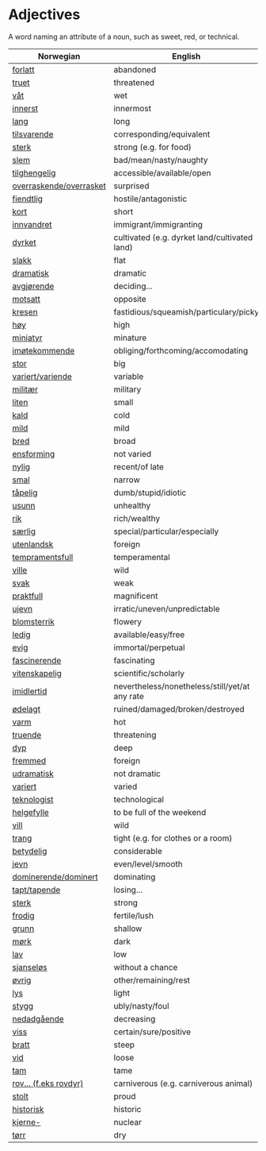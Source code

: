# Adjectives

A word naming an attribute of a noun, such as sweet, red, or technical.

| Norwegian | English |
| --- | --- |
| [forlatt](https://www.ordnett.no/search?language=no&phrase=forlatt) | abandoned |
| [truet](https://www.ordnett.no/search?language=no&phrase=truet) | threatened |
| [våt](https://www.ordnett.no/search?language=no&phrase=våt) | wet |
| [innerst](https://www.ordnett.no/search?language=no&phrase=innerst) | innermost |
| [lang](https://www.ordnett.no/search?language=no&phrase=lang) | long |
| [tilsvarende](https://www.ordnett.no/search?language=no&phrase=tilsvarende) | corresponding/equivalent |
| [sterk](https://www.ordnett.no/search?language=no&phrase=sterk) | strong (e.g. for food) |
| [slem](https://www.ordnett.no/search?language=no&phrase=slem) | bad/mean/nasty/naughty |
| [tilghengelig](https://www.ordnett.no/search?language=no&phrase=tilghengelig) | accessible/available/open |
| [overraskende/overrasket](https://www.ordnett.no/search?language=no&phrase=overraskende/overrasket) | surprised |
| [fiendtlig](https://www.ordnett.no/search?language=no&phrase=fiendtlig) | hostile/antagonistic |
| [kort](https://www.ordnett.no/search?language=no&phrase=kort) | short |
| [innvandret](https://www.ordnett.no/search?language=no&phrase=innvandret) | immigrant/immigranting |
| [dyrket](https://www.ordnett.no/search?language=no&phrase=dyrket) | cultivated (e.g. dyrket land/cultivated land) |
| [slakk](https://www.ordnett.no/search?language=no&phrase=slakk) | flat |
| [dramatisk](https://www.ordnett.no/search?language=no&phrase=dramatisk) | dramatic |
| [avgjørende](https://www.ordnett.no/search?language=no&phrase=avgjørende) | deciding... |
| [motsatt](https://www.ordnett.no/search?language=no&phrase=motsatt) | opposite |
| [kresen](https://www.ordnett.no/search?language=no&phrase=kresen) | fastidious/squeamish/particulary/picky |
| [høy](https://www.ordnett.no/search?language=no&phrase=høy) | high |
| [miniatyr](https://www.ordnett.no/search?language=no&phrase=miniatyr) | minature |
| [imøtekommende](https://www.ordnett.no/search?language=no&phrase=imøtekommende) | obliging/forthcoming/accomodating |
| [stor](https://www.ordnett.no/search?language=no&phrase=stor) | big |
| [variert/variende](https://www.ordnett.no/search?language=no&phrase=variert/variende) | variable |
| [militær](https://www.ordnett.no/search?language=no&phrase=militær) | military |
| [liten](https://www.ordnett.no/search?language=no&phrase=liten) | small |
| [kald](https://www.ordnett.no/search?language=no&phrase=kald) | cold |
| [mild](https://www.ordnett.no/search?language=no&phrase=mild) | mild |
| [bred](https://www.ordnett.no/search?language=no&phrase=bred) | broad |
| [ensforming](https://www.ordnett.no/search?language=no&phrase=ensforming) | not varied |
| [nylig](https://www.ordnett.no/search?language=no&phrase=nylig) | recent/of late |
| [smal](https://www.ordnett.no/search?language=no&phrase=smal) | narrow |
| [tåpelig](https://www.ordnett.no/search?language=no&phrase=tåpelig) | dumb/stupid/idiotic |
| [usunn](https://www.ordnett.no/search?language=no&phrase=usunn) | unhealthy |
| [rik](https://www.ordnett.no/search?language=no&phrase=rik) | rich/wealthy |
| [særlig](https://www.ordnett.no/search?language=no&phrase=særlig) | special/particular/especially |
| [utenlandsk](https://www.ordnett.no/search?language=no&phrase=utenlandsk) | foreign |
| [tempramentsfull](https://www.ordnett.no/search?language=no&phrase=tempramentsfull) | temperamental |
| [ville](https://www.ordnett.no/search?language=no&phrase=ville) | wild |
| [svak](https://www.ordnett.no/search?language=no&phrase=svak) | weak |
| [praktfull](https://www.ordnett.no/search?language=no&phrase=praktfull) | magnificent |
| [ujevn](https://www.ordnett.no/search?language=no&phrase=ujevn) | irratic/uneven/unpredictable |
| [blomsterrik](https://www.ordnett.no/search?language=no&phrase=blomsterrik) | flowery |
| [ledig](https://www.ordnett.no/search?language=no&phrase=ledig) | available/easy/free |
| [evig](https://www.ordnett.no/search?language=no&phrase=evig) | immortal/perpetual |
| [fascinerende](https://www.ordnett.no/search?language=no&phrase=fascinerende) | fascinating |
| [vitenskapelig](https://www.ordnett.no/search?language=no&phrase=vitenskapelig) | scientific/scholarly |
| [imidlertid](https://www.ordnett.no/search?language=no&phrase=imidlertid) | nevertheless/nonetheless/still/yet/at any rate |
| [ødelagt](https://www.ordnett.no/search?language=no&phrase=ødelagt) | ruined/damaged/broken/destroyed |
| [varm](https://www.ordnett.no/search?language=no&phrase=varm) | hot |
| [truende](https://www.ordnett.no/search?language=no&phrase=truende) | threatening |
| [dyp](https://www.ordnett.no/search?language=no&phrase=dyp) | deep |
| [fremmed](https://www.ordnett.no/search?language=no&phrase=fremmed) | foreign |
| [udramatisk](https://www.ordnett.no/search?language=no&phrase=udramatisk) | not dramatic |
| [variert](https://www.ordnett.no/search?language=no&phrase=variert) | varied |
| [teknologist](https://www.ordnett.no/search?language=no&phrase=teknologist) | technological |
| [helgefylle](https://www.ordnett.no/search?language=no&phrase=helgefylle) | to be full of the weekend |
| [vill](https://www.ordnett.no/search?language=no&phrase=vill) | wild |
| [trang](https://www.ordnett.no/search?language=no&phrase=trang) | tight (e.g. for clothes or a room) |
| [betydelig](https://www.ordnett.no/search?language=no&phrase=betydelig) | considerable |
| [jevn](https://www.ordnett.no/search?language=no&phrase=jevn) | even/level/smooth |
| [dominerende/dominert](https://www.ordnett.no/search?language=no&phrase=dominerende/dominert) | dominating |
| [tapt/tapende](https://www.ordnett.no/search?language=no&phrase=tapt/tapende) | losing... |
| [sterk](https://www.ordnett.no/search?language=no&phrase=sterk) | strong |
| [frodig](https://www.ordnett.no/search?language=no&phrase=frodig) | fertile/lush |
| [grunn](https://www.ordnett.no/search?language=no&phrase=grunn) | shallow |
| [mørk](https://www.ordnett.no/search?language=no&phrase=mørk) | dark |
| [lav](https://www.ordnett.no/search?language=no&phrase=lav) | low |
| [sjanseløs](https://www.ordnett.no/search?language=no&phrase=sjanseløs) | without a chance |
| [øvrig](https://www.ordnett.no/search?language=no&phrase=øvrig) | other/remaining/rest |
| [lys](https://www.ordnett.no/search?language=no&phrase=lys) | light |
| [stygg](https://www.ordnett.no/search?language=no&phrase=stygg) | ubly/nasty/foul |
| [nedadgående](https://www.ordnett.no/search?language=no&phrase=nedadgående) | decreasing |
| [viss](https://www.ordnett.no/search?language=no&phrase=viss) | certain/sure/positive |
| [bratt](https://www.ordnett.no/search?language=no&phrase=bratt) | steep |
| [vid](https://www.ordnett.no/search?language=no&phrase=vid) | loose |
| [tam](https://www.ordnett.no/search?language=no&phrase=tam) | tame |
| [rov... (f.eks rovdyr)](https://www.ordnett.no/search?language=no&phrase=rov...%20(f.eks%20rovdyr)) | carniverous (e.g. carniverous animal) |
| [stolt](https://www.ordnett.no/search?language=no&phrase=stolt) | proud |
| [historisk](https://www.ordnett.no/search?language=no&phrase=historisk) | historic |
| [kjerne-](https://www.ordnett.no/search?language=no&phrase=kjerne-) | nuclear |
| [tørr](https://www.ordnett.no/search?language=no&phrase=tørr) | dry |

